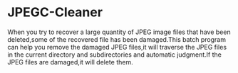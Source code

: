 # JPEGC-Cleaner
When you try to recover a large quantity of JPEG image files that have been deleted,some of the recovered file has been damaged.This batch program can help you remove the damaged JPEG files,it will traverse the JPEG files in the current directory and subdirectories and automatic judgment.If the JPEG files are damaged,it will delete them.
